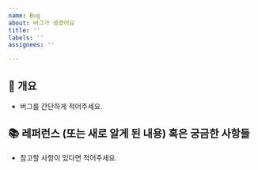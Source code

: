 ```yaml
---
name: Bug
about: 버그가 생겼어요
title: ''
labels: ''
assignees: ''

---
```


## 📌 개요
- 버그를 간단하게 적어주세요.

## 📚 레퍼런스 (또는 새로 알게 된 내용) 혹은 궁금한 사항들
- 참고할 사항이 있다면 적어주세요.

